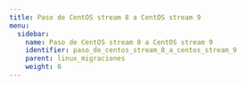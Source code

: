 ```yaml
---
title: Paso de CentOS stream 8 a CentOS stream 9
menu:
  sidebar:
    name: Paso de CentOS stream 8 a CentOS stream 9
    identifier: paso_de_centos_stream_8_a_centos_stream_9
    parent: linux_migraciones
    weight: 0
---
```

